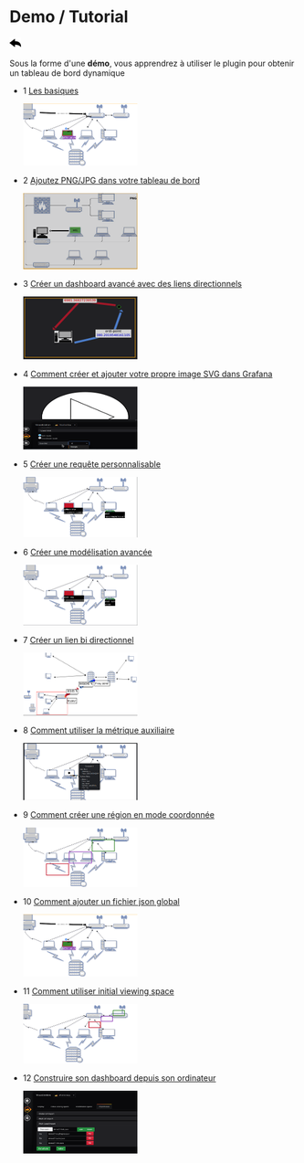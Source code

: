 # Demo / Tutorial

[![](../../screenshots/other/Go-back.png)](../../README-fr.md)

Sous la forme d'une **démo**, vous apprendrez à utiliser le plugin pour obtenir un tableau de bord dynamique


- 1 [Les basiques](tutorial01.md)

    [![demo1](../../screenshots/demo/demo01.png)](tutorial01.md)

- 2 [Ajoutez PNG/JPG dans votre tableau de bord](tutorial02.md)

    [![demo2](../../screenshots/demo/demo02.png)](tutorial02.md)
    
- 3 [Créer un dashboard avancé avec des liens directionnels](tutorial03.md)

    [![demo3](../../screenshots/demo/demo03.png)](tutorial03.md)

- 4 [Comment créer et ajouter votre propre image SVG dans Grafana](tutorial04.md)

    [![demo4](../../screenshots/demo/demo04.png)](tutorial04.md)

- 5 [Créer une requête personnalisable](tutorial05.md)

    [![demo5](../../screenshots/demo/demo05.png)](tutorial05.md)

- 6 [Créer une modélisation avancée](tutorial06.md)

    [![demo6](../../screenshots/demo/demo06.png)](tutorial06.md)

- 7 [Créer un lien bi directionnel](tutorial07.md)

    [![demo7](../../screenshots/demo/demo07.png)](tutorial07.md)

- 8 [Comment utiliser la métrique auxiliaire](tutorial08.md)

    [![demo8](../../screenshots/demo/demo08.png)](tutorial08.md)

- 9 [Comment créer une région en mode coordonnée](tutorial09.md)

    [![demo9](../../screenshots/demo/demo09.png)](tutorial09.md)

- 10 [Comment ajouter un fichier json global ](tutorial10.md)

    [![demo10](../../screenshots/demo/demo01.png)](tutorial10.md)

- 11 [Comment utiliser initial viewing space](tutorial11.md)

    [![demo11](../../screenshots/demo/demo11.png)](tutorial11.md)
    
- 12 [Construire son dashboard depuis son ordinateur](tutorial12.md)

    [![demo12](../../screenshots/demo/demo12.png)](tutorial12.md)

